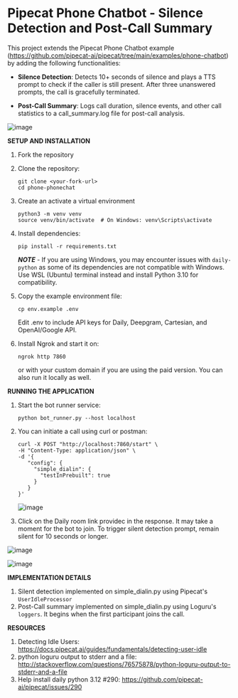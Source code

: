 # Pipecat Phone Chatbot - Silence Detection and Post-Call Summary

This project extends the Pipecat Phone Chatbot example (https://github.com/pipecat-ai/pipecat/tree/main/examples/phone-chatbot) by adding the following functionalities:

* **Silence Detection**: Detects 10+ seconds of silence and plays a TTS prompt to check if the caller is still present. After three unanswered prompts, the call is gracefully terminated.
  
* **Post-Call Summary**: Logs call duration, silence events, and other call statistics to a call_summary.log file for post-call analysis.

![image](https://github.com/user-attachments/assets/976b2199-99b5-423b-ab28-81151903a90f)


**SETUP AND INSTALLATION**

1. Fork the repository
2. Clone the repository:
   ```
   git clone <your-fork-url>
   cd phone-phonechat
   ```
3. Create an activate a virtual environment
   ```
   python3 -m venv venv
   source venv/bin/activate  # On Windows: venv\Scripts\activate
   ```
4. Install dependencies:
   ```
   pip install -r requirements.txt
   ```
   ***NOTE*** - If you are using Windows, you may encounter issues with ```daily-python``` as some of its dependencies are not compatible with Windows. Use WSL (Ubuntu) terminal instead and install Python 3.10 for compatibility.

5. Copy the example environment file:
   ```
   cp env.example .env
   ```

   Edit .env to include API keys for Daily, Deepgram, Cartesian, and OpenAI/Google API.

6. Install Ngrok and start it on:
   ```
   ngrok http 7860

   ```

   or with your custom domain if you are using the paid version. You can also run it locally as well.


**RUNNING THE APPLICATION**
1. Start the bot runner service:
   ```
   python bot_runner.py --host localhost
   ```
2. You can initiate a call using curl or postman:
   ```
   curl -X POST "http://localhost:7860/start" \
   -H "Content-Type: application/json" \
   -d '{
      "config": {
        "simple_dialin": {
          "testInPrebuilt": true
        }
      }
   }'
   ```
   ![image](https://github.com/user-attachments/assets/c457489d-d9d5-451a-a2ae-1b9b82d95b29)

3. Click on the Daily room link providec in the response. It may take a moment for the bot to join. To trigger silent detection prompt, remain silent for 10 seconds or longer.

 ![image](https://github.com/user-attachments/assets/1fc7fe54-d5cf-4f68-9c00-821d540fda78)

 ![image](https://github.com/user-attachments/assets/603ef7db-d7e8-4db8-845b-571b4defb869)




**IMPLEMENTATION DETAILS**

1. Silent detection implemented on simple_dialin.py using Pipecat's ```UserIdleProcessor```
2. Post-Call summary implemented on simple_dialin.py using Loguru's ```loggers```. It begins when the first participant joins the call.

**RESOURCES**
1. Detecting Idle Users: https://docs.pipecat.ai/guides/fundamentals/detecting-user-idle
2. python loguru output to stderr and a file: http://stackoverflow.com/questions/76575878/python-loguru-output-to-stderr-and-a-file
3. Help install daily python 3.12 #290: https://github.com/pipecat-ai/pipecat/issues/290

   
